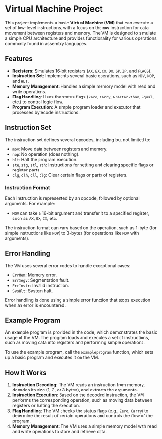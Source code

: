 # Virtual Machine Project

This project implements a basic **Virtual Machine (VM)** that can execute a set of low-level instructions, with a focus on the **`mov`** instruction for data movement between registers and memory. The VM is designed to simulate a simple CPU architecture and provides functionality for various operations commonly found in assembly languages.

## Features

- **Registers**: Simulates 16-bit registers (`AX`, `BX`, `CX`, `DX`, `SP`, `IP`, and `FLAGS`).
- **Instruction Set**: Implements several basic operations, such as `MOV`, `NOP`, and `HLT`.
- **Memory Management**: Handles a simple memory model with read and write operations.
- **Flag Handling**: Uses the status flags (`Zero`, `Carry`, `Greater-than`, `Equal`, etc.) to control logic flow.
- **Program Execution**: A simple program loader and executor that processes bytecode instructions.

## Instruction Set

The instruction set defines several opcodes, including but not limited to:

- `mov`: Move data between registers and memory.
- `nop`: No operation (does nothing).
- `hlt`: Halt the program execution.
- `ste`, `stg`, `stl`, `sth`: Instructions for setting and clearing specific flags or register parts.
- `clg`, `clh`, `cll`, `clg`: Clear certain flags or parts of registers.

### Instruction Format

Each instruction is represented by an opcode, followed by optional arguments. For example:

- `MOV` can take a 16-bit argument and transfer it to a specified register, such as `AX`, `BX`, `CX`, etc.
  
The instruction format can vary based on the operation, such as 1-byte (for simple instructions like `NOP`) to 3-bytes (for operations like `MOV` with arguments).

## Error Handling

The VM uses several error codes to handle exceptional cases:

- `ErrMem`: Memory error.
- `ErrSegv`: Segmentation fault.
- `ErrInstr`: Invalid instruction.
- `SysHlt`: System halt.

Error handling is done using a simple error function that stops execution when an error is encountered.

## Example Program

An example program is provided in the code, which demonstrates the basic usage of the VM. The program loads and executes a set of instructions, such as moving data into registers and performing simple operations.

To use the example program, call the `exampleprogram` function, which sets up a basic program and executes it on the VM.

## How it Works

1. **Instruction Decoding**: The VM reads an instruction from memory, decodes its size (1, 2, or 3 bytes), and extracts the arguments.
2. **Instruction Execution**: Based on the decoded instruction, the VM performs the corresponding operation, such as moving data between registers or halting the execution.
3. **Flag Handling**: The VM checks the status flags (e.g., `Zero`, `Carry`) to determine the result of certain operations and controls the flow of the program.
4. **Memory Management**: The VM uses a simple memory model with read and write operations to store and retrieve data.